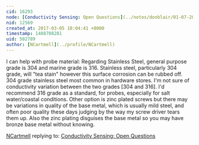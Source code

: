 ```yaml
---
cid: 16293
node: [Conductivity Sensing: Open Questions](../notes/donblair/01-07-2016/conductivity-sensing-open-questions)
nid: 12569
created_at: 2017-03-05 10:04:41 +0000
timestamp: 1488708281
uid: 502789
author: [NCartmell](../profile/NCartmell)
---
```


I can help with probe material:
Regarding Stainless Steel, general purpose grade is 304 and marine grade is 316. Stainless steel, particularly 304 grade, will "tea stain" however this surface corrosion can be rubbed off.
304 grade stainless steel most common in hardware stores. I'm not sure of conductivity variation between the two grades [304 and 316]. I'd recommend 316 grade as a standard, for probes, especially for salt water/coastal conditions.
Other option is zinc plated screws but there may be variations in quality of the base metal, which is usually mild steel, and often poor quality these days judging by the way my screw driver tears them up. Also the zinc plating disguises the base metal so you may have bronze base metal without knowing. 

[NCartmell](../profile/NCartmell) replying to: [Conductivity Sensing: Open Questions](../notes/donblair/01-07-2016/conductivity-sensing-open-questions)

